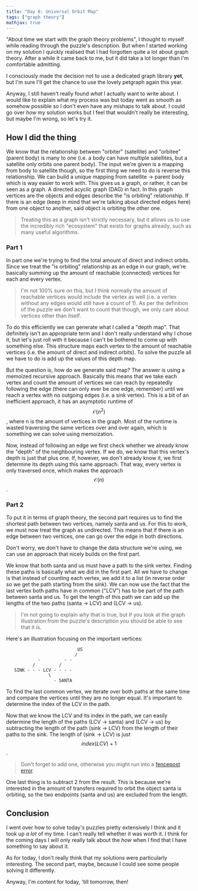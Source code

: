 ```yaml
---
title: "Day 6: Universal Orbit Map"
tags: ["graph theory"]
mathjax: true
---
```


"About time we start with the graph theory problems", I thought to myself while reading through the puzzle's description. But when I started working on my solution I quickly realised that I had forgotten quite a lot about graph theory.
After a while it came back to me, but it did take a lot longer than I'm comfortable admitting.

I consciously made the decision not to use a dedicated graph library **yet**, but I'm sure I'll get the chance to use the lovely petgraph again this year.

Anyway, I still haven't really found *what* I actually want to write about. I would like to explain what my process was but today went as smooth as somehow possible so I don't even have any mishaps to talk about.
I could go over *how* my solution works but I feel that wouldn't really be interesting, but maybe I'm wrong, so let's try it.

## How I did the thing

We know that the relationship between "orbiter" (satellite) and "orbitee" (parent body) is many to one (i.e. a body can have multiple satellites, but a satellite only orbits one parent body).
The input we're given is a mapping from body to satellite though, so the first thing we need to do is reverse this relationship. We can build a unique mapping from satellite → parent body which is way easier to work with.
This gives us a graph, or rather, it can be seen as a graph. A directed acyclic graph (DAG) in fact. In this graph vertices are the objects and edges describe the "is orbiting" relationship. If there is an edge (keep in mind that we're talking about directed edges here) from one object to another, said object is orbiting the other one.

> Treating this as a graph isn't strictly necessary, but it allows us to use the incredibly rich "ecosystem" that exists for graphs already, such as many useful algorithms.

### Part 1

In part one we're trying to find the total amount of direct and indirect orbits.
Since we treat the "is orbiting" relationship as an edge in our graph, we're basically summing up the amount of reachable (connected) vertices for each and every vertex.

> I'm not 100% sure on this, but I think normally the amount of reachable vertices would include the vertex as well (i.e. a vertex without any edges would still have a count of 1).
> As per the definition of the puzzle we don't want to count that though, we only care about vertices other than itself.

To do this efficiently we can generate what I called a "depth map". That definitely isn't an appropriate term and I don't really understand why I chose it, but let's just roll with it because I can't be bothered to come up with something else.
This structure maps each vertex to the amount of reachable vertices (i.e. the amount of direct and indirect orbits).
To solve the puzzle all we have to do is add up the values of this depth map.

But the question is, how do we generate said map? The answer is using a memoized recursive approach.
Basically this means that we take each vertex and count the amount of vertices we can reach by repeatedly following the edge (there can only ever be one edge, remember) until we reach a vertex with no outgoing edges (i.e. a sink vertex).
This is a bit of an inefficient approach, it has an asymptotic runtime of $$ \mathcal{O}(n^2) $$, where n is the amount of vertices in the graph.
Most of the runtime is wasted traversing the same vertices over and over again, which is something we can solve using memoization.

Now, instead of following an edge we first check whether we already know the "depth" of the neighbouring vertex. If we do, we know that this vertex's depth is just that plus one.
If, however, we don't already know it, we first determine its depth using this same approach.
That way, every vertex is only traversed once, which makes the approach $$ \mathcal{O}(n) $$.

### Part 2

To put it in terms of graph theory, the second part requires us to find the shortest path between two vertices, namely santa and us. For this to work, we must now treat the graph as undirected. This means that if there is an edge between two vertices, one can go over the edge in both directions.

Don't worry, we don't have to change the data structure we're using, we can use an approach that nicely builds on the first part.

We know that both santa and us must have a path to the sink vertex. Finding these paths is basically what we did in the first part. All we have to change is that instead of counting each vertex, we add it to a list (in reverse order so we get the path starting from the sink).
We can now use the fact that the last vertex both paths have in common ("LCV") has to be part of the path between santa and us. To get the length of this path we can add up the lengths of the two paths (santa → LCV) and (LCV → us).

> I'm not going to explain *why* that is true, but if you look at the graph illustration from the puzzle's description you should be able to see that it is.

Here's an illustration focusing on the important vertices:

```
                           US
                          /
            -         - -
          /         /
   SINK - - - LCV - - - -
                \
                  - SANTA
```

To find the last common vertex, we iterate over both paths at the same time and compare the vertices until they are no longer equal. It's important to determine the index of the LCV in the path.

Now that we know the LCV and its index in the path, we can easily determine the length of the paths (LCV → santa) and (LCV → us) by subtracting the length of the path (sink → LCV) from the length of their paths to the sink.
The length of (sink → LCV) is just $$ index(LCV) + 1 $$.

> Don't forget to add one, otherwise you might run into a [fencepost error](https://en.wikipedia.org/wiki/Off-by-one_error#Fencepost_error).

One last thing is to subtract 2 from the result. This is because we're interested in the amount of transfers required to orbit the object santa is orbiting, so the two endpoints (santa and us) are excluded from the length.

## Conclusion

I went over how to solve today's puzzles pretty extensively I think and it took up *a lot* of my time. I can't really tell whether it was worth it.
I think for the coming days I will only really talk about the *how* when I find that I have something to say about it.

As for today, I don't really think that my solutions were particularly interesting. The second part, maybe, because I could see some people solving it differently.

Anyway, I'm content for today, 'till tomorrow, then!
